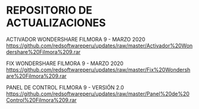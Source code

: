 # REPOSITORIO DE ACTUALIZACIONES
ACTIVADOR WONDERSHARE FILMORA 9 - MARZO 2020
https://github.com/redsoftwareperu/updates/raw/master/Activador%20Wondershare%20Filmora%209.rar

FIX WONDERSHARE FILMORA 9 - MARZO 2020
https://github.com/redsoftwareperu/updates/raw/master/Fix%20Wondershare%20Filmora%209.rar

PANEL DE CONTROL FILMORA 9 - VERSIÓN 2.0
https://github.com/redsoftwareperu/updates/raw/master/Panel%20de%20Control%20Filmora%209.rar
